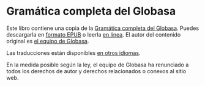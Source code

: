 # Gramática completa del Globasa

Este libro contiene una copia de la [Gramática completa del Globasa][oc-link].
Puedes descargarla en [formato EPUB][epub-link] o leerla [en línea][web-link].
El autor del contenido original es [el equipo de Globasa][gb-link].

Las traducciones están disponibles [en otros idiomas][all-link].

En la medida posible según la ley, el equipo de Globasa ha renunciado a todos los derechos de autor y derechos relacionados o conexos al sitio web.

[epub-link]:Gramati_fe_Globasa_Mesi_2_Nyan_2025_Espanisa.epub
[web-link]:https://salif.github.io/gramati-fe-globasa/spa/
[oc-link]:https://xwexi.globasa.net/spa/gramati
[gb-link]:https://globasa.net/
[all-link]:https://salif.github.io/gramati-fe-globasa/
